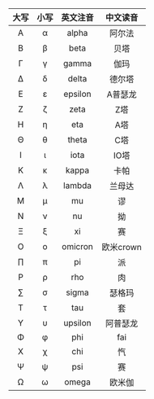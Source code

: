 |大写|小写|英文注音|中文读音|
|:---:|:---:|:---:|:---:|
|A|α|alpha|阿尔法|
|B|β|beta|贝塔|
|Γ|γ|gamma|伽玛|
|Δ|δ|delta|德尔塔|
|Ε|ε|epsilon|A普瑟龙|
|Ζ|ζ|zeta|Z塔|
|Η|η|eta|A塔|
|Θ|θ|theta|C塔|
|Ι|ι|iota|IO塔|
|Κ|κ|kappa|卡帕|
|Λ|λ|lambda |兰母达|
|Μ|μ|mu|谬|
|Ν|ν|nu|拗| 
|Ξ|ξ|xi|赛|
|Ο|ο|omicron|欧米crown| 
|∏|π|pi|派|
|Ρ|ρ|rho|肉| 
|∑|σ|sigma|瑟格玛| 
|Τ|τ|tau|套| 
|Υ|υ|upsilon|阿普瑟龙| 
|Φ|φ|phi|fai|
|Χ|χ|chi|忾|
|Ψ|ψ|psi|赛|
|Ω|ω|omega|欧米伽|
 